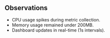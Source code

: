 ## **Observations**
- CPU usage spikes during metric collection.
- Memory usage remained under 200MB.
- Dashboard updates in real-time (1s intervals).
